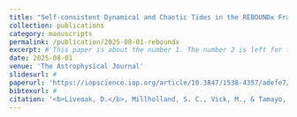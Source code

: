 ```yaml
---
title: "Self-consistent Dynamical and Chaotic Tides in the REBOUNDx Framework"
collection: publications
category: manuscripts
permalink: /publication/2025-08-01-reboundx
excerpt: #'This paper is about the number 1. The number 2 is left for future work.'
date: 2025-08-01
venue: 'The Astrophysical Journal'
slidesurl: #
paperurl: 'https://iopscience.iop.org/article/10.3847/1538-4357/adefe7/meta'
bibtexurl: #
citation: '<b>Liveoak, D.</b>, Millholland, S. C., Vick, M., & Tamayo, D. (2025) Self-consistent Dynamical and Chaotic Tides in the REBOUNDx Framework. <i>The Astrophysical Journal</i>, <i>989</i>(1), 35.'
---
```


